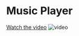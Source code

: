 # Music Player

[Watch the video](./project.mp4)
![video](https://github.com/user-attachments/assets/7ee9b8f4-91bf-4e98-8949-7d50c361e2b9)
